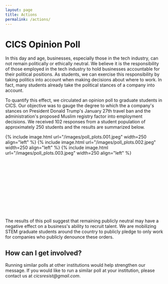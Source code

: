 ```yaml
---
layout: page
title: Actions
permalink: /actions/
---
```


# CICS Opinion Poll

In this day and age, businesses, especially those in the tech industry, can not remain politically or ethically neutral. We believe it is the responsibility of those employed in the tech industry to hold businesses accountable for their political positions. As students, we can exercise this responsibility by taking politics into account when making decisions about where to work. In fact, many students already take the political stances of a company into account. 


To quantify this effect, we circulated an opinion poll to graduate students in CICS. Our objective was to gauge the degree to which the a company's stances on President Donald Trump's January 27th travel ban and the administration's proposed Muslim registry factor into employment decisions. We received 102 responses from a student population of approximately 250 students and the results are summarized below.


{% include image.html url="/images/poll_plots.001.jpeg"  width=250 align="left" %}
{% include image.html url="/images/poll_plots.002.jpeg"  width=250 align="left" %}
{% include image.html url="/images/poll_plots.003.jpeg"  width=250 align="left" %}

<br /><br /><br /><br /><br /><br /><br /><br /><br /><br />

The results of this poll suggest that remaining publicly neutral may have a negative effect on a business's ability to recruit talent. We are mobilizing STEM graduate students around the country to publicly pledge to only work for companies who publicly denounce these orders. 


## How can I get involved?


Running similar polls at other institutions would help strengthen our message. If you would like to run a similar poll at your institution, please contact us at _cicsresist@gmail.com_.

